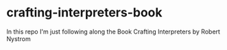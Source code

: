 # crafting-interpreters-book
In this repo I'm just following along the Book Crafting Interpreters by Robert Nystrom
